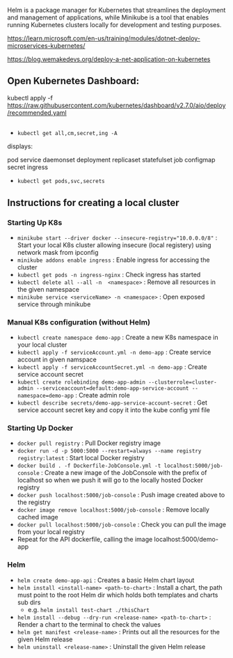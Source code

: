 
Helm is a package manager for Kubernetes that streamlines the deployment and management of applications, while Minikube is a tool that enables running Kubernetes clusters locally for development and testing purposes.

https://learn.microsoft.com/en-us/training/modules/dotnet-deploy-microservices-kubernetes/

https://blog.wemakedevs.org/deploy-a-net-application-on-kubernetes





## Open Kubernetes Dashboard:

kubectl apply -f https://raw.githubusercontent.com/kubernetes/dashboard/v2.7.0/aio/deploy/recommended.yaml



## 

- `kubectl get all,cm,secret,ing -A`

displays:

pod
service
daemonset
deployment
replicaset
statefulset
job
configmap
secret
ingress

- `kubectl get pods,svc,secrets`

## Instructions for creating a local cluster

### Starting Up K8s

- `minikube start --driver docker --insecure-registry="10.0.0.0/8"` : Start your local K8s cluster allowing insecure (local registery) using network mask from ipconfig
- `minikube addons enable ingress` : Enable ingress for accessing the cluster
- `kubectl get pods -n ingress-nginx` : Check ingress has started
- `kubectl delete all --all -n  <namespace>` : Remove all resources in the given namespace
- `minikube service <serviceName> -n <namespace>` : Open exposed service through minikube

### Manual K8s configuration (without Helm)

- `kubectl create namespace demo-app` : Create a new K8s namespace in your local cluster
- `kubectl apply -f serviceAccount.yml -n demo-app` : Create service account in given namspace
- `kubectl apply -f serviceAccountSecret.yml -n demo-app` : Create service account secret
- `kubectl create rolebinding demo-app-admin --clusterrole=cluster-admin --serviceaccount=default:demo-app-service-account --namespace=demo-app` : Create admin role
- `kubectl describe secrets/demo-app-service-account-secret` : Get service account secret key and copy it into the kube config yml file

### Starting Up Docker

- `docker pull registry` : Pull Docker registry image
- `docker run -d -p 5000:5000 --restart=always --name registry registry:latest` : Start local Docker registry
- `docker build . -f Dockerfile-JobConsole.yml -t localhost:5000/job-console` : Create a new image of the JobConsole with the prefix of localhost so when we push it will go to the locally hosted Docker registry
- `docker push localhost:5000/job-console` : Push image created above to the registry
- `docker image remove localhost:5000/job-console` : Remove locally cached image
- `docker pull localhost:5000/job-console` : Check you can pull the image from your local registry
- Repeat for the API dockerfile, calling the image localhost:5000/demo-app

### Helm

* `helm create demo-app-api` : Creates a basic Helm chart layout
* `helm install <install-name> <path-to-chart>` : Install a chart, the path must point to the root Helm dir which holds both templates and charts sub dirs
  * e.g. `helm install test-chart ./thisChart`
* `helm install --debug --dry-run <release-name> <path-to-chart>` : Render a chart to the terminal to check the values
* `helm get manifest <release-name>` : Prints out all the resources for the given Helm release
* `helm uninstall <release-name>` : Uninstall the given Helm release
